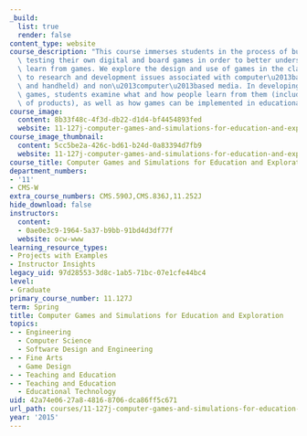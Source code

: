 ```yaml
---
_build:
  list: true
  render: false
content_type: website
course_description: "This course immerses students in the process of building and\
  \ testing their own digital and board games in order to better understand how we\
  \ learn from games. We explore the design and use of games in the classroom in addition\
  \ to research and development issues associated with computer\u2013based (desktop\
  \ and handheld) and non\u2013computer\u2013based media. In developing their own\
  \ games, students examine what and how people learn from them (including field testing\
  \ of products), as well as how games can be implemented in educational settings.\n"
course_image:
  content: 8b33f48c-4f3d-db22-d1d4-bf4454893fed
  website: 11-127j-computer-games-and-simulations-for-education-and-exploration-spring-2015
course_image_thumbnail:
  content: 5cc5be2a-426c-bd61-b24d-0a83394d7fb9
  website: 11-127j-computer-games-and-simulations-for-education-and-exploration-spring-2015
course_title: Computer Games and Simulations for Education and Exploration
department_numbers:
- '11'
- CMS-W
extra_course_numbers: CMS.590J,CMS.836J,11.252J
hide_download: false
instructors:
  content:
  - 0ae0e3c9-1964-5a37-b9bb-91bd4d3df77f
  website: ocw-www
learning_resource_types:
- Projects with Examples
- Instructor Insights
legacy_uid: 97d28553-3d8c-1ab5-71bc-07e1cfe44bc4
level:
- Graduate
primary_course_number: 11.127J
term: Spring
title: Computer Games and Simulations for Education and Exploration
topics:
- - Engineering
  - Computer Science
  - Software Design and Engineering
- - Fine Arts
  - Game Design
- - Teaching and Education
- - Teaching and Education
  - Educational Technology
uid: 42a74e06-27a8-4816-8706-dca86ff5c671
url_path: courses/11-127j-computer-games-and-simulations-for-education-and-exploration-spring-2015
year: '2015'
---
```

